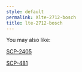 ```yaml
---
style: default
permalink: Xlte-2712-bosch
title: lte-2712-bosch
---
```

You may also like:

[SCP-2405](http://scp-wiki.net/scp-2405)

[SCP-481](http://scp-wiki.net/scp-481)
